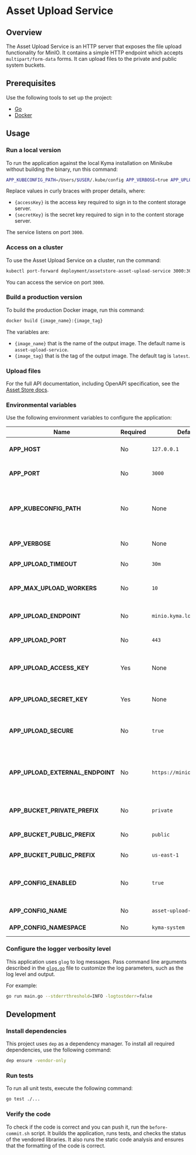 # Asset Upload Service

## Overview

The Asset Upload Service is an HTTP server that exposes the file upload functionality for MinIO. It contains a simple HTTP endpoint which accepts `multipart/form-data` forms. It can upload files to the private and public system buckets.

## Prerequisites

Use the following tools to set up the project:

- [Go](https://golang.org)
- [Docker](https://www.docker.com/)

## Usage

### Run a local version

To run the application against the local Kyma installation on Minikube without building the binary, run this command:

```bash
APP_KUBECONFIG_PATH=/Users/$USER/.kube/config APP_VERBOSE=true APP_UPLOAD_ACCESS_KEY={accessKey} APP_UPLOAD_SECRET_KEY={secretKey} go run main.go
```

Replace values in curly braces with proper details, where:

- `{accessKey}` is the access key required to sign in to the content storage server.
- `{secretKey}` is the secret key required to sign in to the content storage server.

The service listens on port `3000`.

### Access on a cluster

To use the Asset Upload Service on a cluster, run the command:

```bash
kubectl port-forward deployment/assetstore-asset-upload-service 3000:3000 -n kyma-system
```

You can access the service on port `3000`.

### Build a production version

To build the production Docker image, run this command:

```bash
docker build {image_name}:{image_tag}
```

The variables are:

- `{image_name}` that is the name of the output image. The default name is `asset-upload-service`.
- `{image_tag}` that is the tag of the output image. The default tag is `latest`.

### Upload files

For the full API documentation, including OpenAPI specification, see the [Asset Store docs](https://kyma-project.io/docs/master/components/asset-store#details-asset-upload-service).

### Environmental variables

Use the following environment variables to configure the application:

| Name | Required | Default | Description |
|------|----------|---------|-------------|
| **APP_HOST** | No | `127.0.0.1` | The host on which the HTTP server listens |
| **APP_PORT** | No | `3000` | The port on which the HTTP server listens |
| **APP_KUBECONFIG_PATH** | No | None | The path to the `kubeconfig` file, needed for running an application outside of the cluster |
| **APP_VERBOSE** | No | None | The toggle used to enable detailed logs in the application |
| **APP_UPLOAD_TIMEOUT** | No | `30m` | The file upload timeout |
| **APP_MAX_UPLOAD_WORKERS** | No | `10` | The maximum number of concurrent upload workers |
| **APP_UPLOAD_ENDPOINT** | No | `minio.kyma.local` | The address of the content storage server |
| **APP_UPLOAD_PORT** | No | `443` | The port on which the content storage server listens |
| **APP_UPLOAD_ACCESS_KEY** | Yes | None | The access key required to sign in to the content storage server |
| **APP_UPLOAD_SECRET_KEY** | Yes | None | The secret key required to sign in to the content storage server |
| **APP_UPLOAD_SECURE** | No | `true` | The HTTPS connection with the content storage server |
| **APP_UPLOAD_EXTERNAL_ENDPOINT** | No | `https://minio.kyma.local` | The external address of the content storage server. If not set, the system uses the `APP_UPLOAD_ENDPOINT` variable. |
| **APP_BUCKET_PRIVATE_PREFIX** | No | `private` | The prefix of the private system bucket |
| **APP_BUCKET_PUBLIC_PREFIX** | No | `public` | The prefix of the public system bucket |
| **APP_BUCKET_PUBLIC_PREFIX** | No | `us-east-1` | The region of the system buckets |
| **APP_CONFIG_ENABLED** | No | `true` | The toggle used to save and load the configuration using the ConfigMap resource |
| **APP_CONFIG_NAME** | No | `asset-upload-service` | ConfigMap resource name |
| **APP_CONFIG_NAMESPACE** | No | `kyma-system` | ConfigMap resource namespace |

### Configure the logger verbosity level

This application uses `glog` to log messages. Pass command line arguments described in the [`glog.go`](https://github.com/golang/glog/blob/master/glog.go) file to customize the log parameters, such as the log level and output.

For example:
```bash
go run main.go --stderrthreshold=INFO -logtostderr=false
```

## Development

### Install dependencies

This project uses `dep` as a dependency manager. To install all required dependencies, use the following command:

```bash
dep ensure -vendor-only
```

### Run tests

To run all unit tests, execute the following command:

```bash
go test ./...
```

### Verify the code

To check if the code is correct and you can push it, run the `before-commit.sh` script. It builds the application, runs tests, and checks the status of the vendored libraries. It also runs the static code analysis and ensures that the formatting of the code is correct.
